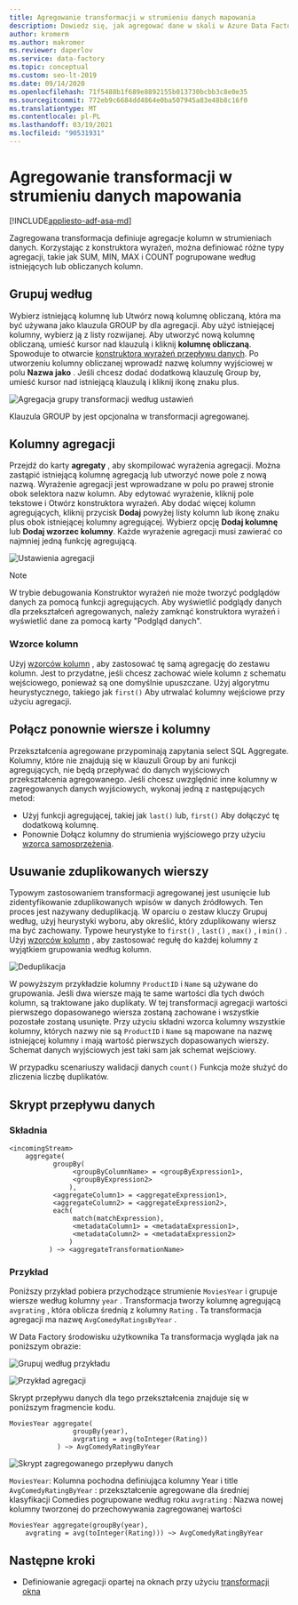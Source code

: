 ```yaml
---
title: Agregowanie transformacji w strumieniu danych mapowania
description: Dowiedz się, jak agregować dane w skali w Azure Data Factory przy użyciu transformacji zagregowanej przepływu danych mapowania.
author: kromerm
ms.author: makromer
ms.reviewer: daperlov
ms.service: data-factory
ms.topic: conceptual
ms.custom: seo-lt-2019
ms.date: 09/14/2020
ms.openlocfilehash: 71f5488b1f689e8892155b013730bcbb3c8e0e35
ms.sourcegitcommit: 772eb9c6684dd4864e0ba507945a83e48b8c16f0
ms.translationtype: MT
ms.contentlocale: pl-PL
ms.lasthandoff: 03/19/2021
ms.locfileid: "90531931"
---
```

# <a name="aggregate-transformation-in-mapping-data-flow"></a>Agregowanie transformacji w strumieniu danych mapowania

[!INCLUDE[appliesto-adf-asa-md](includes/appliesto-adf-asa-md.md)]

Zagregowana transformacja definiuje agregacje kolumn w strumieniach danych. Korzystając z konstruktora wyrażeń, można definiować różne typy agregacji, takie jak SUM, MIN, MAX i COUNT pogrupowane według istniejących lub obliczanych kolumn.

## <a name="group-by"></a>Grupuj według

Wybierz istniejącą kolumnę lub Utwórz nową kolumnę obliczaną, która ma być używana jako klauzula GROUP by dla agregacji. Aby użyć istniejącej kolumny, wybierz ją z listy rozwijanej. Aby utworzyć nową kolumnę obliczaną, umieść kursor nad klauzulą i kliknij **kolumnę obliczaną**. Spowoduje to otwarcie [konstruktora wyrażeń przepływu danych](concepts-data-flow-expression-builder.md). Po utworzeniu kolumny obliczanej wprowadź nazwę kolumny wyjściowej w polu **Nazwa jako** . Jeśli chcesz dodać dodatkową klauzulę Group by, umieść kursor nad istniejącą klauzulą i kliknij ikonę znaku plus.

![Agregacja grupy transformacji według ustawień](media/data-flow/agg.png "Agregacja grupy transformacji według ustawień")

Klauzula GROUP by jest opcjonalna w transformacji agregowanej.

## <a name="aggregate-columns"></a>Kolumny agregacji

Przejdź do karty **agregaty** , aby skompilować wyrażenia agregacji. Można zastąpić istniejącą kolumnę agregacją lub utworzyć nowe pole z nową nazwą. Wyrażenie agregacji jest wprowadzane w polu po prawej stronie obok selektora nazw kolumn. Aby edytować wyrażenie, kliknij pole tekstowe i Otwórz konstruktora wyrażeń. Aby dodać więcej kolumn agregujących, kliknij przycisk **Dodaj** powyżej listy kolumn lub ikonę znaku plus obok istniejącej kolumny agregującej. Wybierz opcję **Dodaj kolumnę** lub **Dodaj wzorzec kolumny**. Każde wyrażenie agregacji musi zawierać co najmniej jedną funkcję agregującą.

![Ustawienia agregacji](media/data-flow/aggregate-columns.png "Ustawienia agregacji")

> [!NOTE]
> W trybie debugowania Konstruktor wyrażeń nie może tworzyć podglądów danych za pomocą funkcji agregujących. Aby wyświetlić podglądy danych dla przekształceń agregowanych, należy zamknąć konstruktora wyrażeń i wyświetlić dane za pomocą karty "Podgląd danych".

### <a name="column-patterns"></a>Wzorce kolumn

Użyj [wzorców kolumn](concepts-data-flow-column-pattern.md) , aby zastosować tę samą agregację do zestawu kolumn. Jest to przydatne, jeśli chcesz zachować wiele kolumn z schematu wejściowego, ponieważ są one domyślnie upuszczane. Użyj algorytmu heurystycznego, takiego jak `first()` Aby utrwalać kolumny wejściowe przy użyciu agregacji.

## <a name="reconnect-rows-and-columns"></a>Połącz ponownie wiersze i kolumny

Przekształcenia agregowane przypominają zapytania select SQL Aggregate. Kolumny, które nie znajdują się w klauzuli Group by ani funkcji agregujących, nie będą przepływać do danych wyjściowych przekształcenia agregowanego. Jeśli chcesz uwzględnić inne kolumny w zagregowanych danych wyjściowych, wykonaj jedną z następujących metod:

* Użyj funkcji agregującej, takiej jak `last()` lub, `first()` Aby dołączyć tę dodatkową kolumnę.
* Ponownie Dołącz kolumny do strumienia wyjściowego przy użyciu [wzorca samosprzężenia](https://mssqldude.wordpress.com/2018/12/20/adf-data-flows-self-join/).

## <a name="removing-duplicate-rows"></a>Usuwanie zduplikowanych wierszy

Typowym zastosowaniem transformacji agregowanej jest usunięcie lub zidentyfikowanie zduplikowanych wpisów w danych źródłowych. Ten proces jest nazywany deduplikacją. W oparciu o zestaw kluczy Grupuj według, użyj heurystyki wyboru, aby określić, który zduplikowany wiersz ma być zachowany. Typowe heurystyke to `first()` , `last()` , `max()` , i `min()` . Użyj [wzorców kolumn](concepts-data-flow-column-pattern.md) , aby zastosować regułę do każdej kolumny z wyjątkiem grupowania według kolumn.

![Deduplikacja](media/data-flow/agg-dedupe.png "Deduplikacja")

W powyższym przykładzie kolumny `ProductID` i `Name` są używane do grupowania. Jeśli dwa wiersze mają te same wartości dla tych dwóch kolumn, są traktowane jako duplikaty. W tej transformacji agregacji wartości pierwszego dopasowanego wiersza zostaną zachowane i wszystkie pozostałe zostaną usunięte. Przy użyciu składni wzorca kolumny wszystkie kolumny, których nazwy nie są `ProductID` i `Name` są mapowane na nazwę istniejącej kolumny i mają wartość pierwszych dopasowanych wierszy. Schemat danych wyjściowych jest taki sam jak schemat wejściowy.

W przypadku scenariuszy walidacji danych `count()` Funkcja może służyć do zliczenia liczbę duplikatów.

## <a name="data-flow-script"></a>Skrypt przepływu danych

### <a name="syntax"></a>Składnia

```
<incomingStream>
    aggregate(
           groupBy(
                <groupByColumnName> = <groupByExpression1>,
                <groupByExpression2>
               ),
           <aggregateColumn1> = <aggregateExpression1>,
           <aggregateColumn2> = <aggregateExpression2>,
           each(
                match(matchExpression),
                <metadataColumn1> = <metadataExpression1>,
                <metadataColumn2> = <metadataExpression2>
               )
          ) ~> <aggregateTransformationName>
```

### <a name="example"></a>Przykład

Poniższy przykład pobiera przychodzące strumienie `MoviesYear` i grupuje wiersze według kolumny `year` . Transformacja tworzy kolumnę agregującą `avgrating` , która oblicza średnią z kolumny `Rating` . Ta transformacja agregacji ma nazwę `AvgComedyRatingsByYear` .

W Data Factory środowisku użytkownika Ta transformacja wygląda jak na poniższym obrazie:

![Grupuj według przykładu](media/data-flow/agg-script1.png "Grupuj według przykładu")

![Przykład agregacji](media/data-flow/agg-script2.png "Przykład agregacji")

Skrypt przepływu danych dla tego przekształcenia znajduje się w poniższym fragmencie kodu.

```
MoviesYear aggregate(
                groupBy(year),
                avgrating = avg(toInteger(Rating))
            ) ~> AvgComedyRatingByYear
```

![Skrypt zagregowanego przepływu danych](media/data-flow/aggdfs1.png "Skrypt zagregowanego przepływu danych")

```MoviesYear```: Kolumna pochodna definiująca kolumny Year i title ```AvgComedyRatingByYear``` : przekształcenie agregowane dla średniej klasyfikacji Comedies pogrupowane według roku ```avgrating``` : Nazwa nowej kolumny tworzonej do przechowywania zagregowanej wartości

```
MoviesYear aggregate(groupBy(year),
    avgrating = avg(toInteger(Rating))) ~> AvgComedyRatingByYear
```

## <a name="next-steps"></a>Następne kroki

* Definiowanie agregacji opartej na oknach przy użyciu [transformacji okna](data-flow-window.md)

